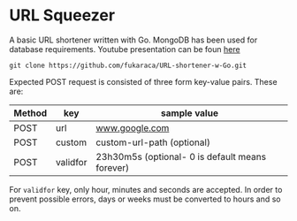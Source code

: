 # URL Squeezer

A basic URL shortener written with Go. MongoDB has been used for database requirements. Youtube presentation can be foun [here](https://youtu.be/8fzwr5jl7uw)

```
git clone https://github.com/fukaraca/URL-shortener-w-Go.git
```


Expected POST request is consisted of three form key-value pairs. These are:

| Method | key      | sample value                                                |
|--------|----------|-------------------------------------------------------------|
| POST   | url      | www.google.com                                              |
| POST   | custom   | custom-url-path (optional)                                  |
| POST   | validfor | 23h30m5s             (optional- 0 is default means forever) |

For `validfor` key, only hour, minutes and seconds are accepted. In order to prevent possible errors, days or weeks must be converted to hours and so on.


